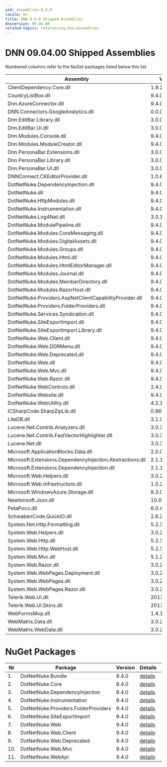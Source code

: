 ```yaml
---
uid: assemblies-9.4.0
locale: en
title: DNN 9.4.0 Shipped Assemblies
dnnversion: 09.04.00
related-topics: referencing-dnn-assemblies
---
```


# DNN 09.04.00 Shipped Assemblies

Numbered columns refer to the NuGet packages listed below this list.

|**Assembly**|**Version**|#1|#2|#3|#4|#5|#6|#7|#8|#9|#10|#11|
|---|---|---|---|---|---|---|---|---|---|---|---|---|
|ClientDependency.Core.dll|1.9.2.7| | | | | | | | | | | |
|CountryListBox.dll|9.4.0.0| | | | | | | | | | | |
|Dnn.AzureConnector.dll|9.4.0.0| | | | | | | | | | | |
|DNN.Connectors.GoogleAnalytics.dll|0.0.0.0| | | | | | | | | | | |
|Dnn.EditBar.Library.dll|3.0.0.0| | | | | | | | | | | |
|Dnn.EditBar.UI.dll|3.0.0.0| | | | | | | | | | | |
|Dnn.Modules.Console.dll|9.4.0.0| | | | | | | | | | | |
|Dnn.Modules.ModuleCreator.dll|9.4.0.0| | | | | | | | | | | |
|Dnn.PersonaBar.Extensions.dll|3.0.0.0| | | | | | | | | | | |
|Dnn.PersonaBar.Library.dll|3.0.0.0| | | | | | | | | | | |
|Dnn.PersonaBar.UI.dll|3.0.0.0| | | | | | | | | | | |
|DNNConnect.CKEditorProvider.dll|1.0.6| | | | | | | | | | | |
|DotNetNuke.DependencyInjection.dll|9.4.0.0| | |3| | | | | | | | |
|DotNetNuke.dll|9.4.0.0|1|2| |4|5|6|7|8|9|10|11|
|DotNetNuke.HttpModules.dll|9.4.0.0|1| | | | | | | | | | |
|DotNetNuke.Instrumentation.dll|9.4.0.0|1| | |4| |6| | | | | |
|DotNetNuke.Log4Net.dll|3.0.1.0|1| | |4| |6| | | | | |
|DotNetNuke.ModulePipeline.dll|9.4.0.0| | | | | | | | | | | |
|DotNetNuke.Modules.CoreMessaging.dll|9.4.0.0| | | | | | | | | | | |
|DotNetNuke.Modules.DigitalAssets.dll|9.4.0.0|1| | | | | | | | | | |
|DotNetNuke.Modules.Groups.dll|9.4.0.0| | | | | | | | | | | |
|DotNetNuke.Modules.Html.dll|9.4.0.0| | | | | | | | | | | |
|DotNetNuke.Modules.HtmlEditorManager.dll|9.4.0.0| | | | | | | | | | | |
|DotNetNuke.Modules.Journal.dll|9.4.0.0| | | | | | | | | | | |
|DotNetNuke.Modules.MemberDirectory.dll|9.4.0.0| | | | | | | | | | | |
|DotNetNuke.Modules.RazorHost.dll|9.4.0.0| | | | | | | | | | | |
|DotNetNuke.Providers.AspNetClientCapabilityProvider.dll|9.4.0.0| | | | | | | | | | | |
|DotNetNuke.Providers.FolderProviders.dll|9.4.0.0|1| | | |5| | | | | | |
|DotNetNuke.Services.Syndication.dll|9.4.0.0| | | | | | | | | | | |
|DotNetNuke.SiteExportImport.dll|9.4.0.0|1| | | | |6| | | | | |
|DotNetNuke.SiteExportImport.Library.dll|9.4.0.0|1| | | | |6| | | | | |
|DotNetNuke.Web.Client.dll|9.4.0.0|1| | | | | | |8| |10| |
|DotNetNuke.Web.DDRMenu.dll|9.4.0.0| | | | | | | | | | | |
|DotNetNuke.Web.Deprecated.dll|9.4.0.0|1| | | | | | | |9| | |
|DotNetNuke.Web.dll|9.4.0.0|1| | | | |6|7| |9|10|11|
|DotNetNuke.Web.Mvc.dll|9.4.0.0|1| | | | | | | | |10| |
|DotNetNuke.Web.Razor.dll|9.4.0.0| | | | | | | | | | | |
|DotNetNuke.WebControls.dll|2.4.0.598|1| | | | | | | | | | |
|DotNetNuke.Website.dll|9.4.0.0| | | | | | | | | | | |
|DotNetNuke.WebUtility.dll|4.2.1.783|1| | | | |6|7| |9|10|11|
|ICSharpCode.SharpZipLib.dll|0.86.0.518| | | | | | | | | | | |
|LiteDB.dll|3.1.0.0| | | | | | | | | | | |
|Lucene.Net.Contrib.Analyzers.dll|3.0.3| | | | | | | | | | | |
|Lucene.Net.Contrib.FastVectorHighlighter.dll|3.0.3| | | | | | | | | | | |
|Lucene.Net.dll|3.0.3.0| | | | | | | | | | | |
|Microsoft.ApplicationBlocks.Data.dll|2.0.0.0|1|2| |4|5|6|7|8|9|10|11|
|Microsoft.Extensions.DependencyInjection.Abstractions.dll|2.1.1.18157| | | | | | | | | | | |
|Microsoft.Extensions.DependencyInjection.dll|2.1.1.18157| | |3| | | | | | | | |
|Microsoft.Web.Helpers.dll|3.0.20129.0| | | | | | | | | | | |
|Microsoft.Web.Infrastructure.dll|1.0.20105.407|1| | | | | | | | |10| |
|Microsoft.WindowsAzure.Storage.dll|8.3.0.0| | | | | | | | | | | |
|Newtonsoft.Json.dll|10.0.3.21018|1| | | | | | | | |10|11|
|PetaPoco.dll|6.0.415.0| | | | | | | | | | | |
|SchwabenCode.QuickIO.dll|2.6.2.0| | | | | | | | | | | |
|System.Net.Http.Formatting.dll|5.2.30128.0|1| | | | | | | | |10|11|
|System.Web.Helpers.dll|3.0.20129.0|1| | | | | | | | |10| |
|System.Web.Http.dll|5.2.30128.0|1| | | | | | | | |10|11|
|System.Web.Http.WebHost.dll|5.2.30128.0| | | | | | | | | | | |
|System.Web.Mvc.dll|5.1.20821.0|1| | | | | | | | |10| |
|System.Web.Razor.dll|3.0.20129.0|1| | | | | | | | |10| |
|System.Web.WebPages.Deployment.dll|3.0.20129.0|1| | | | | | | | |10| |
|System.Web.WebPages.dll|3.0.20129.0|1| | | | | | | | |10| |
|System.Web.WebPages.Razor.dll|3.0.20129.0|1| | | | | | | | |10| |
|Telerik.Web.UI.dll|2013.2.717.40|1| | | | | | | |9| | |
|Telerik.Web.UI.Skins.dll|2013.2.717.40| | | | | | | | | | | |
|WebFormsMvp.dll|1.4.1.0| | | | | | | | | | | |
|WebMatrix.Data.dll|3.0.20129.0| | | | | | | | | | | |
|WebMatrix.WebData.dll|3.0.20129.0| | | | | | | | | | | |

# NuGet Packages

|**Nr**|**Package**|**Version**|Details|NuGet|
|---|---|---|---|---|
|1.|DotNetNuke.Bundle|9.4.0|[details](xref:nuget-DotNetNuke.Bundle-9.4.0)|[NuGet](https://www.nuget.org/packages/DotNetNuke.Bundle/9.4.0)|
|2.|DotNetNuke.Core|9.4.0|[details](xref:nuget-DotNetNuke.Core-9.4.0)|[NuGet](https://www.nuget.org/packages/DotNetNuke.Core/9.4.0)|
|3.|DotNetNuke.DependencyInjection|9.4.0|[details](xref:nuget-DotNetNuke.DependencyInjection-9.4.0)|[NuGet](https://www.nuget.org/packages/DotNetNuke.DependencyInjection/9.4.0)|
|4.|DotNetNuke.Instrumentation|9.4.0|[details](xref:nuget-DotNetNuke.Instrumentation-9.4.0)|[NuGet](https://www.nuget.org/packages/DotNetNuke.Instrumentation/9.4.0)|
|5.|DotNetNuke.Providers.FolderProviders|9.4.0|[details](xref:nuget-DotNetNuke.Providers.FolderProviders-9.4.0)|[NuGet](https://www.nuget.org/packages/DotNetNuke.Providers.FolderProviders/9.4.0)|
|6.|DotNetNuke.SiteExportImport|9.4.0|[details](xref:nuget-DotNetNuke.SiteExportImport-9.4.0)|[NuGet](https://www.nuget.org/packages/DotNetNuke.SiteExportImport/9.4.0)|
|7.|DotNetNuke.Web|9.4.0|[details](xref:nuget-DotNetNuke.Web-9.4.0)|[NuGet](https://www.nuget.org/packages/DotNetNuke.Web/9.4.0)|
|8.|DotNetNuke.Web.Client|9.4.0|[details](xref:nuget-DotNetNuke.Web.Client-9.4.0)|[NuGet](https://www.nuget.org/packages/DotNetNuke.Web.Client/9.4.0)|
|9.|DotNetNuke.Web.Deprecated|9.4.0|[details](xref:nuget-DotNetNuke.Web.Deprecated-9.4.0)|[NuGet](https://www.nuget.org/packages/DotNetNuke.Web.Deprecated/9.4.0)|
|10.|DotNetNuke.Web.Mvc|9.4.0|[details](xref:nuget-DotNetNuke.Web.Mvc-9.4.0)|[NuGet](https://www.nuget.org/packages/DotNetNuke.Web.Mvc/9.4.0)|
|11.|DotNetNuke.WebApi|9.4.0|[details](xref:nuget-DotNetNuke.WebApi-9.4.0)|[NuGet](https://www.nuget.org/packages/DotNetNuke.WebApi/9.4.0)|


